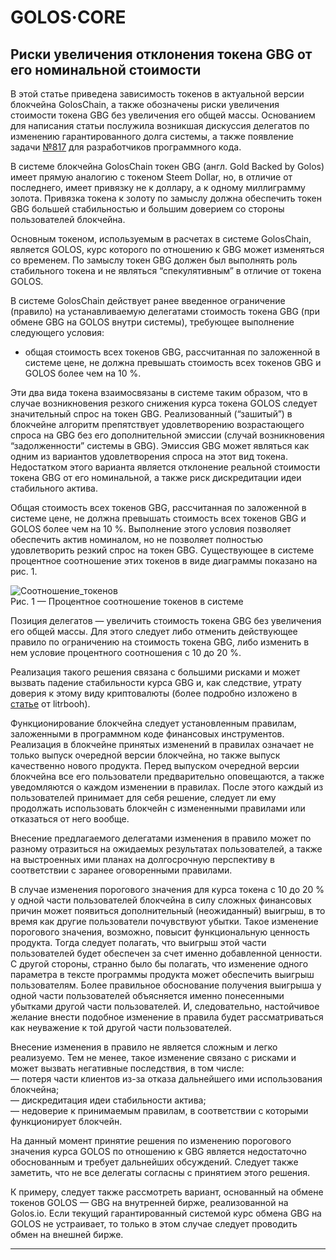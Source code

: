 # GOLOS·CORE
## Риски увеличения отклонения токена GBG от его номинальной стоимости
В этой статье приведена зависимость токенов в актуальной версии блокчейна GolosChain, а также обозначены риски увеличения стоимости токена GBG без увеличения его общей массы. Основанием для написания статьи послужила возникшая дискуссия делегатов по изменению гарантированного долга системы, а также появление задачи [№817][link_1] для разработчиков программного кода.  

В системе блокчейна GolosChain токен GBG (англ. Gold Backed by Golos) имеет прямую аналогию с токеном Steem Dollar, но, в отличие от последнего, имеет привязку не к доллару, а к одному миллиграмму золота. Привязка токена к золоту по замыслу должна обеспечить токен GBG большей стабильностью и большим доверием со стороны пользователей блокчейна.  

Основным токеном, используемым в расчетах в системе GolosChain, является GOLOS, курс которого по отношению к GBG может изменяться со временем. По замыслу токен GBG должен был выполнять роль стабильного токена и не являться “спекулятивным” в отличие от токена GOLOS.  

В системе GolosChain действует ранее введенное ограничение (правило) на устанавливаемую делегатами стоимость токена GBG (при обмене GBG на GOLOS внутри системы), требующее выполнение следующего условия:  
  * общая стоимость всех токенов GBG, рассчитанная по заложенной в системе цене,  не должна превышать стоимость всех токенов GBG и GOLOS более чем на 10 %.  

Эти два вида токена взаимосвязаны в системе таким образом, что в случае возникновения резкого снижения курса токена GOLOS следует значительный спрос на токен GBG. Реализованный (“зашитый”) в блокчейне алгоритм препятствует удовлетворению возрастающего спроса на GBG без его дополнительной эмиссии (случай возникновения “задолженности” системы в GBG). Эмиссия GBG может являться как одним из вариантов удовлетворения спроса на этот вид токена. Недостатком этого варианта является отклонение реальной стоимости токена GBG от его номинальной, а также риск дискредитации идеи стабильного актива.  

Общая стоимость всех токенов GBG,  рассчитанная по заложенной в системе цене,  не должна превышать стоимость всех токенов GBG и GOLOS более чем на 10 %. Выполнение этого условия позволяет обеспечить актив номиналом, но не позволяет полностью удовлетворить резкий спрос на токен GBG. Существующее в системе процентное соотношение этих токенов в виде диаграммы показано на рис. 1.  

![Соотношение_токенов](https://raw.githubusercontent.com/GolosChain/wiki/master/_images/tokens.png)  
Рис. 1 — Процентное соотношение токенов в системе  
  
Позиция делегатов — увеличить стоимость токена GBG без увеличения его общей массы. Для этого следует либо отменить действующее правило по ограничению на стоимость токена GBG, либо изменить в нем условие процентного соотношения с 10 до 20 %.  
 
Реализация такого решения связана с большими рисками и может вызвать падение стабильности курса GBG и, как следствие, утрату доверия к этому виду криптовалюты (более подробно изложено в [статье][link_2] от litrbooh).     

Функционирование блокчейна следует установленным правилам, заложенными в программном коде финансовых инструментов. Реализация в блокчейне принятых изменений в правилах означает не только выпуск очередной версии блокчейна, но также выпуск качественно нового продукта. Перед выпуском очередной версии блокчейна все его пользователи предварительно оповещаются, а также уведомляются о каждом изменении в правилах. После этого каждый из пользователей принимает для себя решение, следует ли ему продолжать использовать блокчейн с измененными правилами или отказаться от него вообще.  

Внесение предлагаемого делегатами изменения в правило может по разному отразиться на ожидаемых результатах пользователей, а также на выстроенных ими планах на долгосрочную перспективу в соответствии с заранее оговоренными правилами.  

В случае изменения порогового значения для курса токена с 10 до 20 % у одной части пользователей блокчейна в силу сложных финансовых причин может появиться дополнительный (неожиданный) выигрыш, в то время как другие пользователи почувствуют убытки. Такое изменение порогового значения, возможно, повысит функциональную ценность продукта. Тогда следует полагать, что выигрыш этой части пользователей будет обеспечен за счет именно добавленной ценности. С другой стороны, странно было бы полагать, что изменение одного параметра в тексте программы продукта может обеспечить выигрыш пользователям. Более правильное обоснование получения выигрыша у одной части пользователей объясняется именно понесенными убытками другой части пользователей. И, следовательно, настойчивое желание внести подобное изменение в правила будет рассматриваться как неуважение к той другой части пользователей.  

Внесение изменения в правило не является сложным и легко реализуемо. Тем не менее, такое изменение связано с рисками и может вызвать негативные последствия, в том числе:  
— потеря части клиентов из-за отказа дальнейшего ими использования блокчейна;  
— дискредитация идеи стабильности актива;  
— недоверие к принимаемым правилам, в соответствии с которыми функционирует блокчейн.  

На данный момент принятие решения по изменению порогового значения курса GOLOS по отношению к GBG является недостаточно обоснованным и требует дальнейших обсуждений. Следует также заметить, что не все делегаты согласны с принятием этого решения.  
  
К примеру, следует также рассмотреть вариант, основанный на обмене токенов GOLOS — GBG на внутренней бирже, реализованной на Golos.io. Если текущий гарантированный системой курс обмена GBG на GOLOS не устраивает, то только в этом случае следует проводить обмен на внешней бирже.  

[link_1]: https://github.com/GolosChain/golos/issues/817  "№817"  
[link_2]: https://golos.io/ru--golos/@litrbooh/ru-pochemu-delegaty-podryvayut-ideyu-stabilxnogo-aktiva-ili-pochemu-nuzhno-ubratx-proczenty-po-gbg  "статье"  
[link_3]: https://raw.githubusercontent.com/GolosChain/wiki/master/_images/golos_logo.png  

****

